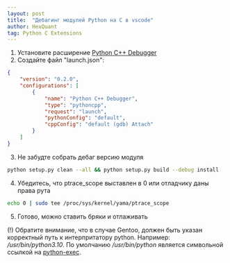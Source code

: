 ```yaml
---
layout: post
title:  "Дебагинг модулей Python на С в vscode"
author: HexQuant
tag: Python C Extensions
---
```


1. Установите расширение [Python C++ Debugger](https://marketplace.visualstudio.com/items?itemName=benjamin-simmonds.pythoncpp-debug)
2. Создайте файл "launch.json":
```json
{
    "version": "0.2.0",
    "configurations": [
        {
            "name": "Python C++ Debugger",
            "type": "pythoncpp",
            "request": "launch",
            "pythonConfig": "default",
            "cppConfig": "default (gdb) Attach"
        }
    ]
}
```
3. Не забудте собрать дебаг версию модуля
```bash
python setup.py clean --all && python setup.py build --debug install
```
4. Убедитесь, что ptrace_scope выставлен в 0 или отладчику даны права рута
```bash
echo 0 | sudo tee /proc/sys/kernel/yama/ptrace_scope
```
5. Готово, можно ставить бряки и отлаживать

(!) Обратите внимание, что в случае Gentoo, должен быть указан корректный путь к интерпритатору python. Например: */usr/bin/python3.10*. По умолчанию */usr/bin/python* является символьной ссылкой на [python-exec](https://wiki.gentoo.org/wiki/Project:Python/python-exec). 

